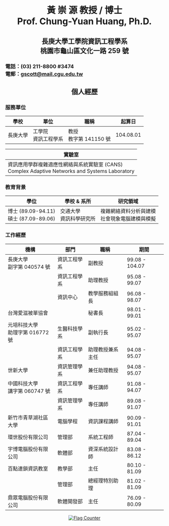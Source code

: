 
<h1 align="center">黃 崇 源 教授 / 博士<br>Prof. Chung-Yuan Huang, Ph.D.</h1>
<h2 align="center">長庚大學工學院資訊工程學系<br>桃園市龜山區文化一路 259 號</h2>

### 電話：(03) 211-8800 #3474 <br> 電郵：<gscott@mail.cgu.edu.tw>

<h2 align="center">個人經歷</h2>

### 服務單位

|學校|單位|職稱|起算日|
|-|-|-|-|
|長庚大學|工學院<br>資訊工程學系|教授<br>教字第 141150 號|104.08.01|

|實驗室|
|-|
|資訊應用學群複雜適應性網絡與系統實驗室 (CANS)<br>Complex Adaptive Networks and Systems Laboratory|

### 教育背景

|學位|學校 & 系所|研究領域|
|-|-|-|
|博士 (89.09-94.11)<br>碩士 (87.09-89.06)|交通大學<br>資訊科學研究所|複雜網絡資料分析與建模<br>社會現象電腦建模與模擬|

### 工作經歷

|機構|部門|職稱|期間|
|-|-|-|-|
|長庚大學<br>副字第 040574 號|資訊工程學系|副教授|99.08 - 104.07|
||資訊工程學系|助理教授|95.08 - 99.07|
||資訊中心|教學服務組組長|96.08 - 98.07|
|台灣愛滋被單協會||秘書長|98.01 - 99.01|
|元培科技大學<br>助理字第 016772 號|生醫科技學系|副執行長|95.02 - 95.07|
||資訊工程學系|助理教授兼系主任|94.08 - 95.07|
|世新大學|資訊管理學系|兼任助理教授|94.08 - 95.07|
|中國科技大學<br>講字第 060747 號|資訊工程學系|專任講師|91.08 - 94.07|
||資訊管理學系|專任講師|89.08 - 91.07|
|新竹市青草湖社區大學|電腦學程|資訊課程講師|90.09 - 91.01|
|環世股份有限公司|管理部|系統工程師|87.04 - 89.04|
|宇博電腦股份有限公司|軟體部|資深系統設計師|83.08 - 86.12|
|百點連鎖資訊教室|教學部|主任|80.10 - 81.09|
||管理部|總經理特別助理|81.02 - 81.09|
|鼎眾電腦股份有限公司|軟體開發部|主任|76.09 - 80.09|

<p align="center">
<a href="https://info.flagcounter.com/4fY3"><img src="https://s01.flagcounter.com/countxl/4fY3/bg_FFFFFF/txt_000000/border_CCCCCC/columns_2/maxflags_100/viewers_10/labels_1/pageviews_1/flags_0/percent_0/" alt="Flag Counter" border="0"></a></p>

